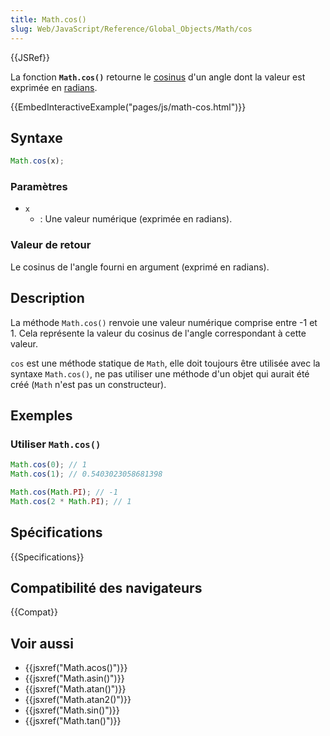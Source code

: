 ```yaml
---
title: Math.cos()
slug: Web/JavaScript/Reference/Global_Objects/Math/cos
---
```


{{JSRef}}

La fonction **`Math.cos()`** retourne le [cosinus](https://fr.wikipedia.org/wiki/Cosinus) d'un angle dont la valeur est exprimée en [radians](https://fr.wikipedia.org/wiki/Radian).

{{EmbedInteractiveExample("pages/js/math-cos.html")}}

## Syntaxe

```js
Math.cos(x);
```

### Paramètres

- `x`
  - : Une valeur numérique (exprimée en radians).

### Valeur de retour

Le cosinus de l'angle fourni en argument (exprimé en radians).

## Description

La méthode `Math.cos()` renvoie une valeur numérique comprise entre -1 et 1. Cela représente la valeur du cosinus de l'angle correspondant à cette valeur.

`cos` est une méthode statique de `Math`, elle doit toujours être utilisée avec la syntaxe `Math.cos()`, ne pas utiliser une méthode d'un objet qui aurait été créé (`Math` n'est pas un constructeur).

## Exemples

### Utiliser `Math.cos()`

```js
Math.cos(0); // 1
Math.cos(1); // 0.5403023058681398

Math.cos(Math.PI); // -1
Math.cos(2 * Math.PI); // 1
```

## Spécifications

{{Specifications}}

## Compatibilité des navigateurs

{{Compat}}

## Voir aussi

- {{jsxref("Math.acos()")}}
- {{jsxref("Math.asin()")}}
- {{jsxref("Math.atan()")}}
- {{jsxref("Math.atan2()")}}
- {{jsxref("Math.sin()")}}
- {{jsxref("Math.tan()")}}
